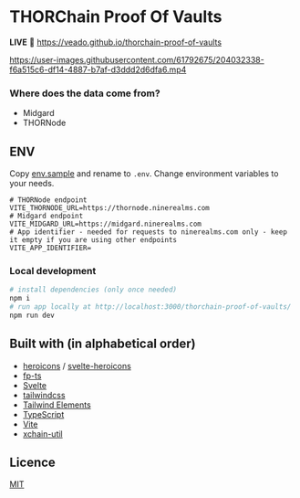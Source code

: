 # THORChain Proof Of Vaults

**LIVE** :eyes: https://veado.github.io/thorchain-proof-of-vaults

https://user-images.githubusercontent.com/61792675/204032338-f6a515c6-df14-4887-b7af-d3ddd2d6dfa6.mp4

### Where does the data come from?

- Midgard
- THORNode

## ENV

Copy [env.sample](env.sample) and rename to `.env`. Change environment variables to your needs.

```
# THORNode endpoint
VITE_THORNODE_URL=https://thornode.ninerealms.com
# Midgard endpoint
VITE_MIDGARD_URL=https://midgard.ninerealms.com
# App identifier - needed for requests to ninerealms.com only - keep it empty if you are using other endpoints
VITE_APP_IDENTIFIER=
```

### Local development

```bash
# install dependencies (only once needed)
npm i
# run app locally at http://localhost:3000/thorchain-proof-of-vaults/
npm run dev
```

## Built with (in alphabetical order)

- [heroicons](https://heroicons.com/) / [svelte-heroicons](https://github.com/krowten/svelte-heroicons)
- [fp-ts](https://gcanti.github.io/fp-ts/)
- [Svelte](https://svelte.dev)
- [tailwindcss](https://tailwindcss.com)
- [Tailwind Elements](https://github.com/mdbootstrap/Tailwind-Elements/)
- [TypeScript](https://www.typescriptlang.org/)
- [Vite](https://vitejs.dev/)
- [xchain-util](https://github.com/xchainjs/xchainjs-lib/tree/master/packages/xchain-util)

## Licence

[MIT](./LICENSE)
